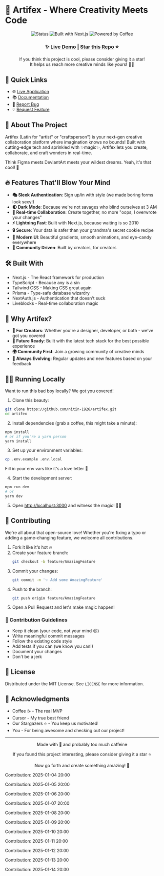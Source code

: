 # 🎨 Artifex - Where Creativity Meets Code

<div align="center">
  <img src="https://img.shields.io/badge/status-awesome-brightgreen" alt="Status">
  <img src="https://img.shields.io/badge/built%20with-next.js-black" alt="Built with Next.js">
  <img src="https://img.shields.io/badge/powered%20by-☕️%20coffee-brown" alt="Powered by Coffee">
  
  ### ✨ [Live Demo](https://artifex-pink.vercel.app/) | [Star this Repo](https://github.com/nitin-1926/artifex) ⭐️
  
  <p>If you think this project is cool, please consider giving it a star! <br/> It helps us reach more creative minds like yours! 🧠✨</p>
</div>

## 🎯 Quick Links

- 🌐 [Live Application](https://artifex-pink.vercel.app/)
- 📚 [Documentation](#)
- 🐛 [Report Bug](https://github.com/nitin-1926/artifex/issues)
- 💡 [Request Feature](https://github.com/nitin-1926/artifex/issues)

## 🚀 About The Project

Artifex (Latin for "artist" or "craftsperson") is your next-gen creative collaboration platform where imagination knows no bounds! Built with cutting-edge tech and sprinkled with ✨magic✨, Artifex lets you create, collaborate, and craft wonders in real-time.

Think Figma meets DeviantArt meets your wildest dreams. Yeah, it's that cool! 🎉

## 🔥 Features That'll Blow Your Mind

- **🎭 Sleek Authentication**: Sign up/in with style (we made boring forms look sexy!)
- **🌓 Dark Mode**: Because we're not savages who blind ourselves at 3 AM
- **🎨 Real-time Collaboration**: Create together, no more "oops, I overwrote your changes"
- **⚡️ Lightning Fast**: Built with Next.js, because waiting is so 2010
- **🔒 Secure**: Your data is safer than your grandma's secret cookie recipe
- **🎪 Modern UI**: Beautiful gradients, smooth animations, and eye-candy everywhere
- **🤝 Community Driven**: Built by creators, for creators

## 🛠️ Built With

- Next.js - The React framework for production
- TypeScript - Because any is a sin
- Tailwind CSS - Making CSS great again
- Prisma - Type-safe database wizardry
- NextAuth.js - Authentication that doesn't suck
- Liveblocks - Real-time collaboration magic

## 💫 Why Artifex?

- **🎨 For Creators**: Whether you're a designer, developer, or both - we've got you covered
- **🤖 Future Ready**: Built with the latest tech stack for the best possible experience
- **🌍 Community First**: Join a growing community of creative minds
- **🚀 Always Evolving**: Regular updates and new features based on your feedback

## 🏃‍♂️ Running Locally

Want to run this bad boy locally? We got you covered!

1. Clone this beauty:

```bash
git clone https://github.com/nitin-1926/artifex.git
cd artifex
```

2. Install dependencies (grab a coffee, this might take a minute):

```bash
npm install
# or if you're a yarn person
yarn install
```

3. Set up your environment variables:

```bash
cp .env.example .env.local
```

Fill in your env vars like it's a love letter 💌

4. Start the development server:

```bash
npm run dev
# or
yarn dev
```

5. Open [http://localhost:3000](http://localhost:3000) and witness the magic! 🎩✨

## 🤝 Contributing

We're all about that open-source love! Whether you're fixing a typo or adding a game-changing feature, we welcome all contributions.

1. Fork it like it's hot 🔥
2. Create your feature branch:
    ```bash
    git checkout -b feature/AmazingFeature
    ```
3. Commit your changes:
    ```bash
    git commit -m '✨ Add some AmazingFeature'
    ```
4. Push to the branch:
    ```bash
    git push origin feature/AmazingFeature
    ```
5. Open a Pull Request and let's make magic happen!

### 📜 Contribution Guidelines

- Keep it clean (your code, not your mind 😉)
- Write meaningful commit messages
- Follow the existing code style
- Add tests if you can (we know you can!)
- Document your changes
- Don't be a jerk

## 📝 License

Distributed under the MIT License. See `LICENSE` for more information.

## 🙏 Acknowledgments

- Coffee ☕️ - The real MVP
- Cursor - My true best friend
- Our Stargazers ⭐️ - You keep us motivated!
- You - For being awesome and checking out our project!

---

<div align="center">
  Made with 💖 and probably too much caffeine
  
  If you found this project interesting, please consider giving it a star ⭐️
  
  Now go forth and create something amazing! 🚀
</div>
Contribution: 2025-01-04 20:00

Contribution: 2025-01-05 20:00

Contribution: 2025-01-06 20:00

Contribution: 2025-01-07 20:00

Contribution: 2025-01-08 20:00

Contribution: 2025-01-09 20:00

Contribution: 2025-01-10 20:00

Contribution: 2025-01-11 20:00

Contribution: 2025-01-12 20:00

Contribution: 2025-01-13 20:00

Contribution: 2025-01-14 20:00

